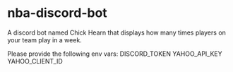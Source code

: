 # nba-discord-bot
A discord bot named Chick Hearn that displays how many times players on your team play in a week.

Please provide the following env vars:
DISCORD_TOKEN
YAHOO_API_KEY
YAHOO_CLIENT_ID
